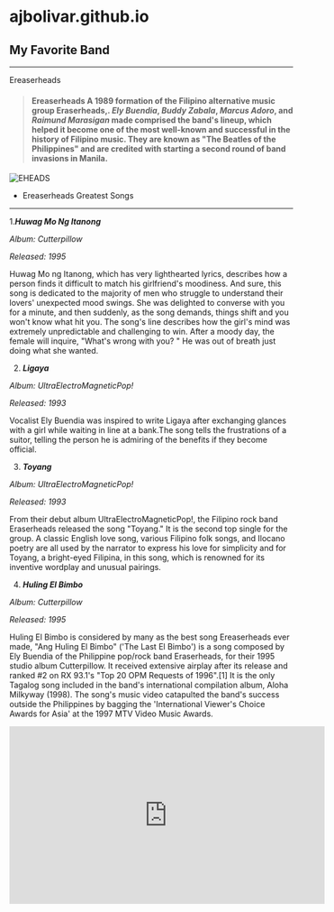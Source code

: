 # ajbolivar.github.io
## My Favorite Band
- - -
Ereaserheads

> #### Ereaserheads A 1989 formation of the Filipino alternative music group Eraserheads,. *Ely Buendia*, *Buddy Zabala*, *Marcus Adoro*, and *Raimund Marasigan* made comprised the band's lineup, which helped it become one of the most well-known and successful in the history of Filipino music. They are known as "The Beatles of the Philippines" and are credited with starting a second round of band invasions in Manila.

![EHEADS](https://bandwagon-gig-finder.s3.amazonaws.com/editorials/uploads/pictures/6971/content_ultraelectromagneticpop_eraserheads.jpg)

- Ereaserheads Greatest Songs
- - -
1.***Huwag Mo Ng Itanong***

_Album: Cutterpillow_

_Released: 1995_

Huwag Mo ng Itanong, which has very lighthearted lyrics, describes how a person finds it difficult to match his girlfriend's moodiness. And sure, this song is dedicated to the majority of men who struggle to understand their lovers' unexpected mood swings. She was delighted to converse with you for a minute, and then suddenly, as the song demands, things shift and you won't know what hit you. The song's line describes how the girl's mind was extremely unpredictable and challenging to win. After a moody day, the female will inquire, "What's wrong with you? " He was out of breath just doing what she wanted.

2. ***Ligaya***

_Album: UltraElectroMagneticPop!_

_Released: 1993_

Vocalist Ely Buendia was inspired to write Ligaya after exchanging glances with a girl while waiting in line at a bank.The song tells the frustrations of a suitor, telling the person he is admiring of the benefits if they become official.

3. ***Toyang***

_Album: UltraElectroMagneticPop!_

_Released: 1993_

From their debut album UltraElectroMagneticPop!, the Filipino rock band Eraserheads released the song "Toyang." It is the second top single for the group. A classic English love song, various Filipino folk songs, and Ilocano poetry are all used by the narrator to express his love for simplicity and for Toyang, a bright-eyed Filipina, in this song, which is renowned for its inventive wordplay and unusual pairings.

4. ***Huling El Bimbo***

_Album: Cutterpillow_

_Released: 1995_

Huling El Bimbo is considered by many as the best song Ereaserheads ever made, "Ang Huling El Bimbo" ('The Last El Bimbo') is a song composed by Ely Buendia of the Philippine pop/rock band Eraserheads, for their 1995 studio album Cutterpillow. It received extensive airplay after its release and ranked #2 on RX 93.1's "Top 20 OPM Requests of 1996".[1] It is the only Tagalog song included in the band's international compilation album, Aloha Milkyway (1998). The song's music video catapulted the band's success outside the Philippines by bagging the 'International Viewer's Choice Awards for Asia' at the 1997 MTV Video Music Awards.

<iframe width="560" height="315" src="https://www.youtube.com/embed/wR2Vk3HOIzM" title="YouTube video player" frameborder="0" allow="accelerometer; autoplay; clipboard-write; encrypted-media; gyroscope; picture-in-picture" allowfullscreen></iframe>
